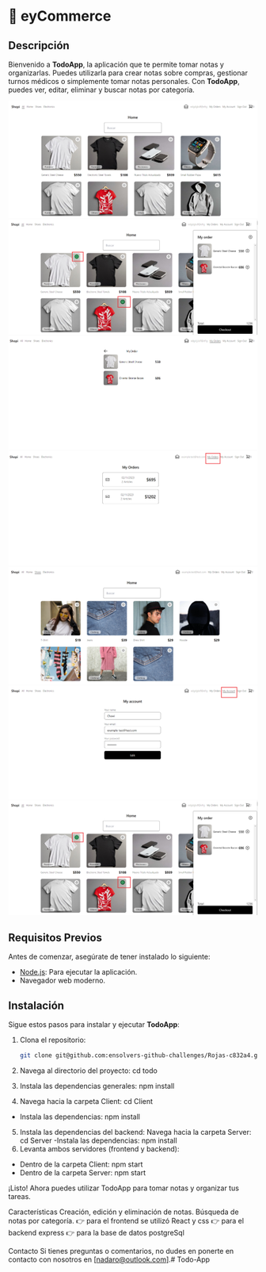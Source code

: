 # 📝 eyCommerce

## Descripción
Bienvenido a **TodoApp**, la aplicación que te permite tomar notas y organizarlas. Puedes utilizarla para crear notas sobre compras, gestionar turnos médicos o simplemente tomar notas personales. Con **TodoApp**, puedes ver, editar, eliminar y buscar notas por categoría.


<img src="./public/home.png" alt="Home">
<img src="./public/shoppingcart.png" alt="Home">
<img src="./public/checkout.png" alt="Home">
<img src="./public/checkout2.png" alt="Home">
<img src="./public/filter.png" alt="Home">
<img src="./public/myaccount.png" alt="Home">
<img src="./public/shoppingcart.png" alt="Home">



## Requisitos Previos
Antes de comenzar, asegúrate de tener instalado lo siguiente:
- [Node.js](https://nodejs.org/): Para ejecutar la aplicación.
- Navegador web moderno.

## Instalación
Sigue estos pasos para instalar y ejecutar **TodoApp**:

1. Clona el repositorio:
   ```bash
   git clone git@github.com:ensolvers-github-challenges/Rojas-c832a4.git
2. Navega al directorio del proyecto:
cd todo

3. Instala las dependencias generales:
npm install
4. Navega hacia la carpeta Client:
cd Client
- Instala las dependencias: 
npm install
5. Instala las dependencias del backend:
Navega hacia la carpeta Server:
cd Server
-Instala las dependencias:
npm install
6. Levanta ambos servidores (frontend y backend):

- Dentro de la carpeta Client:
npm start
- Dentro de la carpeta Server:
npm start

¡Listo! Ahora puedes utilizar TodoApp para tomar notas y organizar tus tareas.

Características
Creación, edición y eliminación de notas.
Búsqueda de notas por categoría.
👉 para el frontend se utilizó React y css
👉 para el backend express
👉 para la base de datos postgreSql




Contacto
Si tienes preguntas o comentarios, no dudes en ponerte en contacto con nosotros en [nadaro@outlook.com].# Todo-App
